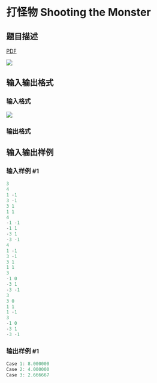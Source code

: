 # 打怪物 Shooting the Monster

## 题目描述

[problemUrl]: https://uva.onlinejudge.org/index.php?option=com_onlinejudge&Itemid=8&category=243&page=show_problem&problem=3314

[PDF](https://uva.onlinejudge.org/external/121/p12162.pdf)

![](https://cdn.luogu.com.cn/upload/vjudge_pic/UVA12162/345021237e5d2dc0a4686a728c9ca4b200350b83.png)

## 输入输出格式

### 输入格式

![](https://cdn.luogu.com.cn/upload/vjudge_pic/UVA12162/e89b7453fb58d12727dc6f9980558f36682cdf8f.png)

### 输出格式

## 输入输出样例

### 输入样例 #1

```cpp
3
4
1 -1
3 -1
3 1
1 1
4
-1 -1
-1 1
-3 1
-3 -1
4
1 -1
3 -1
3 1
1 1
3
-1 0
-3 1
-3 -1
3
3 0
1 1
1 -1
3
-1 0
-3 1
-3 -1
```


### 输出样例 #1

```cpp
Case 1: 8.000000
Case 2: 4.000000
Case 3: 2.666667
```


